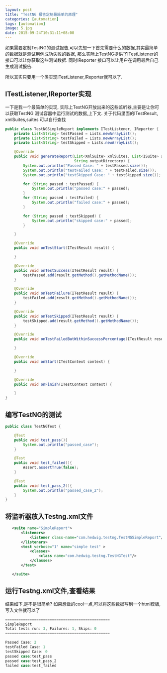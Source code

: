 ```yaml
---
layout: post
title: "TestNG 报告定制最简单的原理"
categories: [automation]
tags: [automation]
image: 5.jpg
date: 2015-09-24T10:31:11+08:00
---
```


如果需要定制TestNG的测试报告,可以先想一下首先需要什么的数据,其实最简单的数据就是测试用例成功失败的数据,
那么实际上TestNG提供了ITestListener的接口可以让你获取这些测试数据.
同时IReporter 接口可以让用户在调用最后自己生成测试报告.

所以其实只要用一个类实现ITestListener,IReporter就可以了.

## ITestListener,IReporter实现
一下是我一个最简单的实现, 实际上TestNG开放出来的这些监听器,主要是让你可以获取TestNG 测试容器中运行测试的数据,上下文.
关于代码里面的ITestResult, xmlSuites,suites 可以自行查找

```java
public class TestNGSimpleReport implements ITestListener, IReporter {
    private List<String> testPassed = Lists.newArrayList();
    private List<String> testFailed = Lists.newArrayList();
    private List<String> testSkipped = Lists.newArrayList();

    @Override
    public void generateReport(List<XmlSuite> xmlSuites, List<ISuite> suites,
                               String outputDirectory) {
        System.out.println("Passed Case: " + testPassed.size());
        System.out.println("testFailed Case: " + testFailed.size());
        System.out.println("testSkipped Case: " + testSkipped.size());

        for (String passed : testPassed) {
            System.out.println("passed case:" + passed);
        }
        for (String passed : testFailed) {
            System.out.println("failed case:" + passed);
        }

        for (String passed : testSkipped) {
            System.out.println("skipped case:" + passed);
        }

    }

    @Override
    public void onTestStart(ITestResult result) {

    }

    @Override
    public void onTestSuccess(ITestResult result) {
        testPassed.add(result.getMethod().getMethodName());
    }

    @Override
    public void onTestFailure(ITestResult result) {
        testFailed.add(result.getMethod().getMethodName());
    }

    @Override
    public void onTestSkipped(ITestResult result) {
        testSkipped.add(result.getMethod().getMethodName());
    }

    @Override
    public void onTestFailedButWithinSuccessPercentage(ITestResult result) {

    }

    @Override
    public void onStart(ITestContext context) {

    }

    @Override
    public void onFinish(ITestContext context) {

    }
}

```

## 编写TestNG的测试
```java
public class TestNGTest {

    @Test
    public void test_pass(){
        System.out.println("passed_case");
    }

    @Test
    public void test_failed(){
        Assert.assertTrue(false);
    }

    @Test
    public void test_pass_2(){
        System.out.println("passed_case_2");
    }
}
```

## 将监听器放入Testng.xml文件

```xml
   <suite name="SimpleReport">
       <listeners>
           <listener class-name="com.hedwig.testng.TestNGSimpleReport"/>
       </listeners>
       <test verbose="1" name="simple test" >
           <classes>
               <class name="com.hedwig.testng.TestNGTest"/>
           </classes>
       </test>

   </suite>
```

## 运行Testng.xml文件,查看结果
结果如下,是不是很简单? 如果想做的cool一点,可以将这些数据写到一个html模版,写入文件就可以了

```java
===============================================
SimpleReport
Total tests run: 3, Failures: 1, Skips: 0
===============================================

Passed Case: 2
testFailed Case: 1
testSkipped Case: 0
passed case:test_pass
passed case:test_pass_2
failed case:test_failed
```
